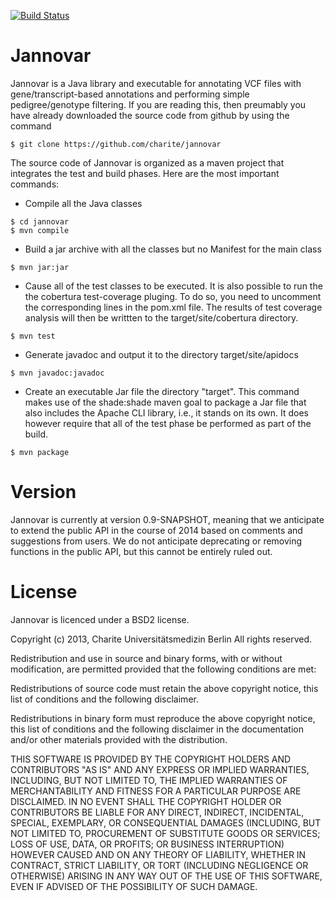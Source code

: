 [![Build Status](https://travis-ci.org/charite/jannovar.svg?branch=master)](https://travis-ci.org/charite/jannovar)


Jannovar
========


Jannovar is a Java library and executable for annotating VCF files with
gene/transcript-based annotations and performing simple pedigree/genotype
filtering. If you are reading this, then preumably you have already
downloaded the source code from github by using the command

    $ git clone https://github.com/charite/jannovar

The source code of Jannovar is organized as a maven project
that integrates the test and build phases. Here are the most important commands:


* Compile all the Java classes

```
$ cd jannovar
$ mvn compile
```

* Build a jar archive with all the classes but no Manifest for the main class

```
$ mvn jar:jar
```

* Cause all of the test classes to be executed. It is also possible
   to run the the cobertura test-coverage pluging. To do so, you need to
   uncomment the corresponding lines in the pom.xml file. The results of
   test coverage analysis will then be writtten to the
   target/site/cobertura directory.

```
$ mvn test
```

*  Generate javadoc and output it to the directory target/site/apidocs

```
$ mvn javadoc:javadoc
```

* Create an executable Jar file the directory "target". This command
   makes use of the shade:shade maven goal to package a Jar file that also
   includes the Apache CLI library, i.e., it stands on its own. It does however
   require that all of the test phase be performed as part of the
   build.

```
$ mvn package
```

Version
=======
Jannovar is currently at version 0.9-SNAPSHOT, meaning that we anticipate to extend the public API in the course of 2014 based on comments and suggestions from users. We do not anticipate deprecating or removing functions in the public API, but this cannot be entirely ruled out.

License
=======

Jannovar is licenced under a BSD2 license.


Copyright (c) 2013, Charite Universitätsmedizin Berlin
All rights reserved.

Redistribution and use in source and binary forms, with or without
modification, are permitted provided that the following conditions are
met:

Redistributions of source code must retain the above copyright notice,
this list of conditions and the following disclaimer.

Redistributions in binary form must reproduce the above copyright
notice, this list of conditions and the following disclaimer in the
documentation and/or other materials provided with the distribution.

THIS SOFTWARE IS PROVIDED BY THE COPYRIGHT HOLDERS AND CONTRIBUTORS
"AS IS" AND ANY EXPRESS OR IMPLIED WARRANTIES, INCLUDING, BUT NOT
LIMITED TO, THE IMPLIED WARRANTIES OF MERCHANTABILITY AND FITNESS FOR
A PARTICULAR PURPOSE ARE DISCLAIMED. IN NO EVENT SHALL THE COPYRIGHT
HOLDER OR CONTRIBUTORS BE LIABLE FOR ANY DIRECT, INDIRECT, INCIDENTAL,
SPECIAL, EXEMPLARY, OR CONSEQUENTIAL DAMAGES (INCLUDING, BUT NOT
LIMITED TO, PROCUREMENT OF SUBSTITUTE GOODS OR SERVICES; LOSS OF USE,
DATA, OR PROFITS; OR BUSINESS INTERRUPTION) HOWEVER CAUSED AND ON ANY
THEORY OF LIABILITY, WHETHER IN CONTRACT, STRICT LIABILITY, OR TORT
(INCLUDING NEGLIGENCE OR OTHERWISE) ARISING IN ANY WAY OUT OF THE USE
OF THIS SOFTWARE, EVEN IF ADVISED OF THE POSSIBILITY OF SUCH DAMAGE.
